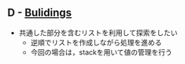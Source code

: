 ## D - [Bulidings](https://atcoder.jp/contests/abc372/tasks/abc372_d)

- 共通した部分を含むリストを利用して探索をしたい
    - 逆順でリストを作成しながら処理を進める
    - 今回の場合は，stackを用いて値の管理を行う